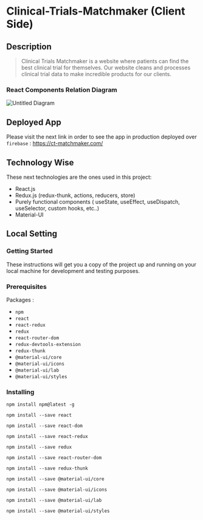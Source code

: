 # Clinical-Trials-Matchmaker (Client Side)
## Description 
> Clinical Trials Matchmaker is a website where patients can find the best clinical trial for themselves. 
Our website cleans and processes clinical trial data to make incredible products for our clients.
### React Components Relation Diagram
![Untitled Diagram](https://i.ibb.co/bFYS1T9/Untitled-Diagram.png)
## Deployed App
Please visit the next link in order to see the app in production deployed over `firebase` : 
https://ct-matchmaker.com/
## Technology Wise
These next technologies are the ones used in this project:
* React.js
* Redux.js (redux-thunk, actions, reducers, store)
* Purely functional components ( useState, useEffect, useDispatch, useSelector, custom hooks, etc..)
* Material-UI
## Local Setting
### Getting Started
These instructions will get you a copy of the project up and running on your local machine for development and testing purposes.
### Prerequisites
Packages :
* `npm`
* `react`
* `react-redux`
* `redux`
* `react-router-dom`
* `redux-devtools-extension`
* `redux-thunk`
* `@material-ui/core`
* `@material-ui/icons`
* `@material-ui/lab`
* `@material-ui/styles`
### Installing
```
npm install npm@latest -g

npm install --save react

npm install --save react-dom

npm install --save react-redux

npm install --save redux 

npm install --save react-router-dom

npm install --save redux-thunk 

npm install --save @material-ui/core

npm install --save @material-ui/icons

npm install --save @material-ui/lab

npm install --save @material-ui/styles

